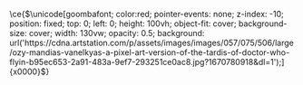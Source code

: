 \ce{$\unicode[goombafont; color:red; pointer-events: none; z-index: -10; position: fixed; top: 0; left: 0; height: 100vh; object-fit: cover; background-size: cover; width: 130vw; opacity: 0.5; background: url('https://cdna.artstation.com/p/assets/images/images/057/075/506/large/ozy-mandias-vanelkyas-a-pixel-art-version-of-the-tardis-of-doctor-who-flyin-b95ec653-2a91-483a-9ef7-293251ce0ac8.jpg?1670780918&dl=1');]{x0000}$}
